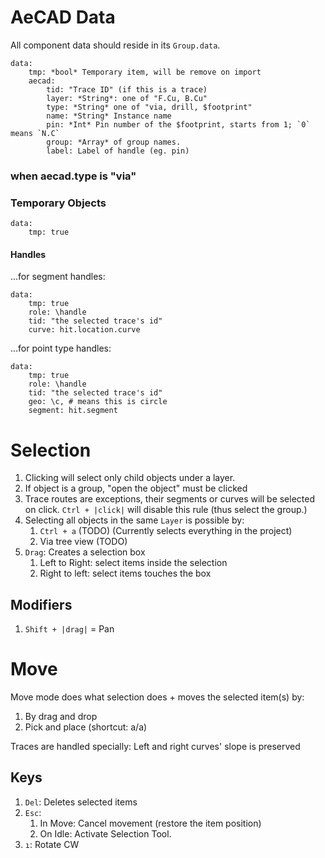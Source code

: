 # AeCAD Data

All component data should reside in its `Group.data`.


    data:
        tmp: *bool* Temporary item, will be remove on import
        aecad:
            tid: "Trace ID" (if this is a trace)
            layer: *String*: one of "F.Cu, B.Cu"
            type: *String* one of "via, drill, $footprint"
            name: *String* Instance name
            pin: *Int* Pin number of the $footprint, starts from 1; `0` means `N.C`
            group: *Array* of group names.
            label: Label of handle (eg. pin)

### when aecad.type is "via"


### Temporary Objects

```
data:
    tmp: true
```

#### Handles

...for segment handles:
```
data:
    tmp: true
    role: \handle
    tid: "the selected trace's id"
    curve: hit.location.curve
```
...for point type handles:
```
data:
    tmp: true
    role: \handle
    tid: "the selected trace's id"
    geo: \c, # means this is circle
    segment: hit.segment
```

# Selection

1. Clicking will select only child objects under a layer.
2. If object is a group, "open the object" must be clicked
3. Trace routes are exceptions, their segments or curves will be selected on
    click. `Ctrl + |click|` will disable this rule (thus select the group.)
4. Selecting all objects in the same `Layer` is possible by:
    1. `Ctrl + a` (TODO) (Currently selects everything in the project)
    2. Via tree view (TODO)
5. `Drag`: Creates a selection box
    1. Left to Right: select items inside the selection
    2. Right to left: select items touches the box 

## Modifiers

1. `Shift + |drag|` = Pan

# Move

Move mode does what selection does + moves the selected item(s) by:

1. By drag and drop
2. Pick and place (shortcut: a/a)

Traces are handled specially: Left and right curves' slope is preserved

## Keys

1. `Del`: Deletes selected items
2. `Esc`:
    1. In Move: Cancel movement (restore the item position)
    2. On Idle: Activate Selection Tool.
3. `ı`: Rotate CW

